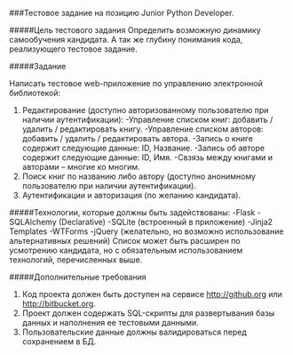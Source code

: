 ###Тестовое задание на  позицию Junior Python Developer.

#####Цель тестового задания
Определить возможную динамику самообучения кандидата. А так же глубину понимания кода, реализующего тестовое задание.

#####Задание

Написать тестовое web-приложение по управлению электронной библиотекой:
1. Редактирование (доступно авторизованному пользователю при наличии аутентификации):
    -Управление списком книг: добавить / удалить / редактировать книгу.
    -Управление списком авторов: добавить / удалить / редактировать автора.
    -Запись о книге содержит следующие данные:  ID,  Название.
    -Запись об авторе содержит следующие данные:  ID, Имя.
    -Свзязь между книгами и авторами – многие ко многим.
2. Поиск книг по названию либо автору (доступно анонимному пользователю при наличии аутентификации).
3. Аутентификации и авторизация (по желанию кандидата).

#####Технологии, которые должны быть задействованы:
-Flask
-SQLAlchemy (Declarative)
-SQLite (встроенный в приложение)
-Jinja2 Templates
-WTForms
-jQuery (желательно, но возможно использование альтернативных решений)
Список может быть расширен по усмотрению кандидата, но с обязательным использованием технологий, перечисленных выше.

#####Дополнительные требования
1. Код проекта должен быть доступен на сервисе http://github.org или http://bitbucket.org.
2. Проект должен содержать SQL-скрипты для развертывания базы данных и наполнения ее тестовыми данными.
3. Пользовательские данные должны валидироваться перед сохранением в БД.